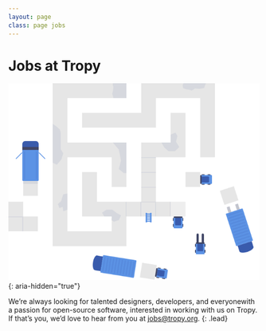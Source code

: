```yaml
---
layout: page
class: page jobs
---
```


# Jobs at Tropy

![](/assets/images/jobs.svg){: aria-hidden="true"}

We’re always looking for talented designers, developers, and everyone<span></span>with a passion for open-source software, interested in working with us on Tropy. If that’s you, we’d love to hear from you at [jobs@tropy.org](mailto:jobs@tropy.org).
{: .lead}
